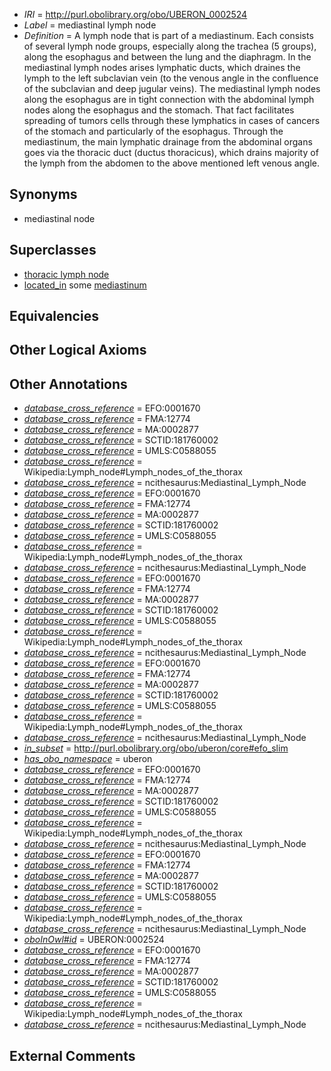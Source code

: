  * *IRI* = http://purl.obolibrary.org/obo/UBERON_0002524
 * *Label* = mediastinal lymph node
 * *Definition* = A lymph node that is part of a mediastinum. Each consists of several lymph node groups, especially along the trachea (5 groups), along the esophagus and between the lung and the diaphragm. In the mediastinal lymph nodes arises lymphatic ducts, which draines the lymph to the left subclavian vein (to the venous angle in the confluence of the subclavian and deep jugular veins). The mediastinal lymph nodes along the esophagus are in tight connection with the abdominal lymph nodes along the esophagus and the stomach. That fact facilitates spreading of tumors cells through these lymphatics in cases of cancers of the stomach and particularly of the esophagus. Through the mediastinum, the main lymphatic drainage from the abdominal organs goes via the thoracic duct (ductus thoracicus), which drains majority of the lymph from the abdomen to the above mentioned left venous angle.

## Synonyms

 * mediastinal node

## Superclasses

 * [thoracic lymph node](../../UBERON/44/UBERON_0007644.md)
 * [located_in](../../RO/25/RO_0001025.md) some [mediastinum](../../UBERON/28/UBERON_0003728.md)

## Equivalencies


## Other Logical Axioms


## Other Annotations

 * *[database_cross_reference](../../ef/oboInOwl#hasDbXref.md)* = EFO:0001670
 * *[database_cross_reference](../../ef/oboInOwl#hasDbXref.md)* = FMA:12774
 * *[database_cross_reference](../../ef/oboInOwl#hasDbXref.md)* = MA:0002877
 * *[database_cross_reference](../../ef/oboInOwl#hasDbXref.md)* = SCTID:181760002
 * *[database_cross_reference](../../ef/oboInOwl#hasDbXref.md)* = UMLS:C0588055
 * *[database_cross_reference](../../ef/oboInOwl#hasDbXref.md)* = Wikipedia:Lymph_node#Lymph_nodes_of_the_thorax
 * *[database_cross_reference](../../ef/oboInOwl#hasDbXref.md)* = ncithesaurus:Mediastinal_Lymph_Node
 * *[database_cross_reference](../../ef/oboInOwl#hasDbXref.md)* = EFO:0001670
 * *[database_cross_reference](../../ef/oboInOwl#hasDbXref.md)* = FMA:12774
 * *[database_cross_reference](../../ef/oboInOwl#hasDbXref.md)* = MA:0002877
 * *[database_cross_reference](../../ef/oboInOwl#hasDbXref.md)* = SCTID:181760002
 * *[database_cross_reference](../../ef/oboInOwl#hasDbXref.md)* = UMLS:C0588055
 * *[database_cross_reference](../../ef/oboInOwl#hasDbXref.md)* = Wikipedia:Lymph_node#Lymph_nodes_of_the_thorax
 * *[database_cross_reference](../../ef/oboInOwl#hasDbXref.md)* = ncithesaurus:Mediastinal_Lymph_Node
 * *[database_cross_reference](../../ef/oboInOwl#hasDbXref.md)* = EFO:0001670
 * *[database_cross_reference](../../ef/oboInOwl#hasDbXref.md)* = FMA:12774
 * *[database_cross_reference](../../ef/oboInOwl#hasDbXref.md)* = MA:0002877
 * *[database_cross_reference](../../ef/oboInOwl#hasDbXref.md)* = SCTID:181760002
 * *[database_cross_reference](../../ef/oboInOwl#hasDbXref.md)* = UMLS:C0588055
 * *[database_cross_reference](../../ef/oboInOwl#hasDbXref.md)* = Wikipedia:Lymph_node#Lymph_nodes_of_the_thorax
 * *[database_cross_reference](../../ef/oboInOwl#hasDbXref.md)* = ncithesaurus:Mediastinal_Lymph_Node
 * *[database_cross_reference](../../ef/oboInOwl#hasDbXref.md)* = EFO:0001670
 * *[database_cross_reference](../../ef/oboInOwl#hasDbXref.md)* = FMA:12774
 * *[database_cross_reference](../../ef/oboInOwl#hasDbXref.md)* = MA:0002877
 * *[database_cross_reference](../../ef/oboInOwl#hasDbXref.md)* = SCTID:181760002
 * *[database_cross_reference](../../ef/oboInOwl#hasDbXref.md)* = UMLS:C0588055
 * *[database_cross_reference](../../ef/oboInOwl#hasDbXref.md)* = Wikipedia:Lymph_node#Lymph_nodes_of_the_thorax
 * *[database_cross_reference](../../ef/oboInOwl#hasDbXref.md)* = ncithesaurus:Mediastinal_Lymph_Node
 * *[in_subset](../../et/oboInOwl#inSubset.md)* = http://purl.obolibrary.org/obo/uberon/core#efo_slim
 * *[has_obo_namespace](../../ce/oboInOwl#hasOBONamespace.md)* = uberon
 * *[database_cross_reference](../../ef/oboInOwl#hasDbXref.md)* = EFO:0001670
 * *[database_cross_reference](../../ef/oboInOwl#hasDbXref.md)* = FMA:12774
 * *[database_cross_reference](../../ef/oboInOwl#hasDbXref.md)* = MA:0002877
 * *[database_cross_reference](../../ef/oboInOwl#hasDbXref.md)* = SCTID:181760002
 * *[database_cross_reference](../../ef/oboInOwl#hasDbXref.md)* = UMLS:C0588055
 * *[database_cross_reference](../../ef/oboInOwl#hasDbXref.md)* = Wikipedia:Lymph_node#Lymph_nodes_of_the_thorax
 * *[database_cross_reference](../../ef/oboInOwl#hasDbXref.md)* = ncithesaurus:Mediastinal_Lymph_Node
 * *[database_cross_reference](../../ef/oboInOwl#hasDbXref.md)* = EFO:0001670
 * *[database_cross_reference](../../ef/oboInOwl#hasDbXref.md)* = FMA:12774
 * *[database_cross_reference](../../ef/oboInOwl#hasDbXref.md)* = MA:0002877
 * *[database_cross_reference](../../ef/oboInOwl#hasDbXref.md)* = SCTID:181760002
 * *[database_cross_reference](../../ef/oboInOwl#hasDbXref.md)* = UMLS:C0588055
 * *[database_cross_reference](../../ef/oboInOwl#hasDbXref.md)* = Wikipedia:Lymph_node#Lymph_nodes_of_the_thorax
 * *[database_cross_reference](../../ef/oboInOwl#hasDbXref.md)* = ncithesaurus:Mediastinal_Lymph_Node
 * *[oboInOwl#id](../../id/oboInOwl#id.md)* = UBERON:0002524
 * *[database_cross_reference](../../ef/oboInOwl#hasDbXref.md)* = EFO:0001670
 * *[database_cross_reference](../../ef/oboInOwl#hasDbXref.md)* = FMA:12774
 * *[database_cross_reference](../../ef/oboInOwl#hasDbXref.md)* = MA:0002877
 * *[database_cross_reference](../../ef/oboInOwl#hasDbXref.md)* = SCTID:181760002
 * *[database_cross_reference](../../ef/oboInOwl#hasDbXref.md)* = UMLS:C0588055
 * *[database_cross_reference](../../ef/oboInOwl#hasDbXref.md)* = Wikipedia:Lymph_node#Lymph_nodes_of_the_thorax
 * *[database_cross_reference](../../ef/oboInOwl#hasDbXref.md)* = ncithesaurus:Mediastinal_Lymph_Node

## External Comments

